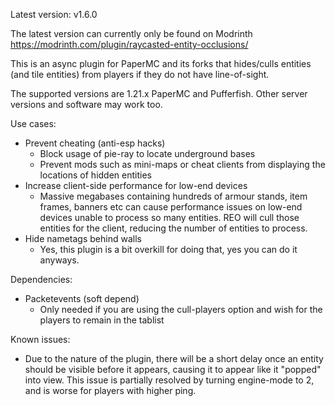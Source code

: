 Latest version: v1.6.0

The latest version can currently only be found on Modrinth https://modrinth.com/plugin/raycasted-entity-occlusions/

This is an async plugin for PaperMC and its forks that hides/culls entities (and tile entities) from players if they do not have line-of-sight.

The supported versions are 1.21.x PaperMC and Pufferfish. Other server versions and software may work too.

Use cases:

- Prevent cheating (anti-esp hacks)
  - Block usage of pie-ray to locate underground bases
  - Prevent mods such as mini-maps or cheat clients from displaying the locations of hidden entities
- Increase client-side performance for low-end devices
  - Massive megabases containing hundreds of armour stands, item frames, banners etc can cause performance issues on low-end devices unable to process so many entities. REO will cull those entities for the client, reducing the number of entities to process.
- Hide nametags behind walls
  - Yes, this plugin is a bit overkill for doing that, yes you can do it anyways.
 
Dependencies:
- Packetevents (soft depend)
  - Only needed if you are using the cull-players option and wish for the players to remain in the tablist

Known issues:
- Due to the nature of the plugin, there will be a short delay once an entity should be visible before it appears, causing it to appear like it "popped" into view. This issue is partially resolved by turning engine-mode to 2, and is worse for players with higher ping.
